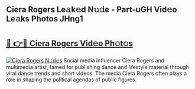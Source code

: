 ## Ciera Rogers Le𝚊k𝚎d N𝚞𝚍e - Part-uGH Vid𝚎o Le𝚊ks Photos JHng1

# <h2><a href="http://fbdyhxv.evod.top/?m=Ciera+Rogers">🔗 👉🔴 Ciera Rogers Vid𝚎o Ph𝚘t𝚘s</a></h2>

[![Ciera Rogers N𝚞d𝚎s](https://i.imgur.com/8V9OHl7.gif)](http://fbdyhxv.evod.top/?m=Ciera+Rogers)
Social media influencer Ciera Rogers and multimedia artist, famed for publishing dance and lifestyle material through viral dance trends and short videos. The media Ciera Rogers often plays a role in shaping the political agendas of public figures. 
